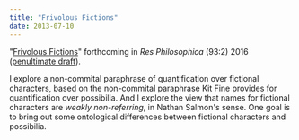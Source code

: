 ```yaml
---
title: "Frivolous Fictions"
date: 2013-07-10
---
```


"[Frivolous
Fictions](http://dx.doi.org/10.11612/resphil.2016.93.2.8)" forthcoming in *Res
Philosophica* (93:2) 2016 ([penultimate draft](/frivolous_fictions.pdf)).

I explore a non-commital paraphrase of quantification over fictional
characters, based on the non-commital paraphrase Kit Fine provides for
quantification over possibilia. And I explore the view that names for
fictional characters are *weakly non-referring*, in Nathan Salmon's
sense. One goal is to bring out some ontological differences between
fictional characters and possibilia.
